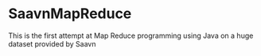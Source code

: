 # SaavnMapReduce
This is the first attempt at Map Reduce programming using Java on a huge dataset provided by Saavn

